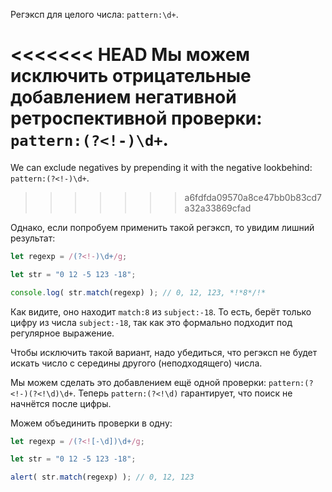 
Регэксп для целого числа: `pattern:\d+`.

<<<<<<< HEAD
Мы можем исключить отрицательные добавлением негативной ретроспективной проверки: `pattern:(?<!-)\d+`.
=======
We can exclude negatives by prepending it with the negative lookbehind: `pattern:(?<!-)\d+`.
>>>>>>> a6fdfda09570a8ce47bb0b83cd7a32a33869cfad

Однако, если попробуем применить такой регэксп, то увидим лишний результат:

```js run
let regexp = /(?<!-)\d+/g;

let str = "0 12 -5 123 -18";

console.log( str.match(regexp) ); // 0, 12, 123, *!*8*/!*
```

Как видите, оно находит `match:8` из `subject:-18`. То есть, берёт только цифру из числа `subject:-18`, так как это формально подходит под регулярное выражение.

Чтобы исключить такой вариант, надо убедиться, что регэксп не будет искать число с середины другого (неподходящего) числа.

Мы можем сделать это добавлением ещё одной проверки: `pattern:(?<!-)(?<!\d)\d+`. Теперь `pattern:(?<!\d)` гарантирует, что поиск не начнётся после цифры.

Можем объединить проверки в одну:

```js run
let regexp = /(?<![-\d])\d+/g;

let str = "0 12 -5 123 -18";

alert( str.match(regexp) ); // 0, 12, 123
```
